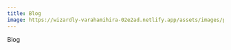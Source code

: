 ```yaml
---
title: Blog
image: https://wizardly-varahamihira-02e2ad.netlify.app/assets/images/posts/web_mp-15.png
---
```

Blog